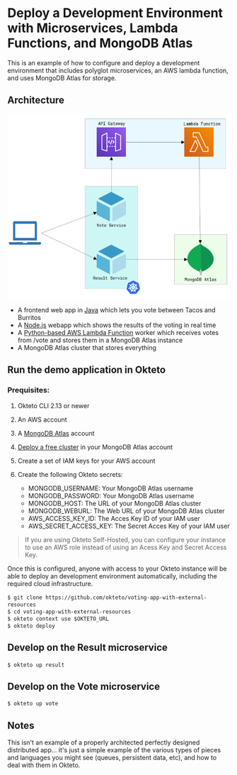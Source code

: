 # Deploy a Development Environment with Microservices, Lambda Functions, and MongoDB Atlas

This is an example of how to configure and deploy a development environment that includes polyglot microservices, an AWS lambda function, and uses MongoDB Atlas for storage.

## Architecture

![Architecture diagram](architecture.png)

* A frontend web app in [Java](/vote) which lets you vote between Tacos and Burritos
* A [Node.js](/result) webapp which shows the results of the voting in real time
* A [Python-based AWS Lambda Function](/worker) worker which receives votes from /vote and stores them in a MongoDB Atlas instance
* A MongoDB Atlas cluster that stores everything


## Run the demo application in Okteto

### Prequisites:
1. Okteto CLI 2.13 or newer
1. An AWS account
1. A [MongoDB Atlas](https://www.mongodb.com/docs/atlas/getting-started/) account
1. [Deploy a free cluster](https://www.mongodb.com/docs/atlas/tutorial/deploy-free-tier-cluster/) in your MongoDB Atlas account
1. Create a set of IAM keys for your AWS account
1. Create the following Okteto secrets:

    - MONGODB_USERNAME: Your MongoDB Atlas username
    - MONGODB_PASSWORD: Your MongoDB Atlas username
    - MONGODB_HOST: The URL of your MongoDB Atlas cluster
    - MONGODB_WEBURL: The Web URL of your MongoDB Atlas cluster 
    - AWS_ACCESS_KEY_ID: The Acces Key ID of your IAM user
    - AWS_SECRET_ACCESS_KEY: The Secret Acces Key of your IAM user

> If you are using Okteto Self-Hosted, you can configure your instance to use an AWS role instead of using an Acess Key and Secret Access Key.

Once this is configured, anyone with access to your Okteto instance will be able to deploy an development environment automatically, including the required cloud infrastructure.


```
$ git clone https://github.com/okteto/voting-app-with-external-resources
$ cd voting-app-with-external-resources
$ okteto context use $OKTETO_URL
$ okteto deploy
```

## Develop on the Result microservice

```
$ okteto up result
```

## Develop on the Vote microservice

```
$ okteto up vote
```

## Notes

This isn't an example of a properly architected perfectly designed distributed app... it's just a simple
example of the various types of pieces and languages you might see (queues, persistent data, etc), and how to
deal with them in Okteto.
